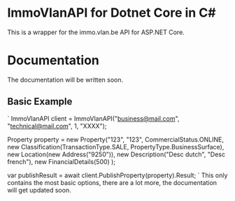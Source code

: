 # ImmoVlanAPI for Dotnet Core in C#

This is a wrapper for the immo.vlan.be API for ASP.NET Core.


# Documentation

The documentation will be written soon.

## Basic Example
`
 ImmoVlanAPI client = ImmoVlanAPI("business@mail.com", "technical@mail.com", 1, "XXXX");

 Property property = new Property("123", "123", CommercialStatus.ONLINE,
     new Classification(TransactionType.SALE, PropertyType.BusinessSurface),
     new Location(new Address("9250")),
     new Description("Desc dutch", "Desc french"),
     new FinancialDetails(500)
 );

 var publishResult = await client.PublishProperty(property).Result;
`
This only contains the most basic options, there are a lot more, the documentation will get updated soon.
